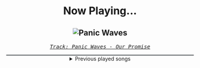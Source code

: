 <div align="center"> 
<h1>Now Playing...</h1>

![Panic Waves](https://i.scdn.co/image/ab67616d00001e02a6cfcc33c2802bb5ebd8a500)
--
_<samp><a href="https://open.spotify.com/track/2UE48m09FyDdc6Ot1sGKqS">Track: Panic Waves - Our Promise</a></samp>_

<div style="border: 1px #4B5054 solid"></div>
<details>
  <summary>
    Previous played songs
  </summary>
  <table>
    <thead>
      <tr>
        <th>
          Artist
        </th>
        <th>
          Song
        </th>
        <th>
          Link
        </th>
      </tr>
    </thead>
    <tbody>
      <tr><td>Our Promise</td><td>Panic Waves</td><td><a href="https://open.spotify.com/track/2UE48m09FyDdc6Ot1sGKqS">https://open.spotify.com/track/2UE48m09FyDdc6Ot1sGKqS</a></td></tr><tr><td>Of Mice & Men</td><td>Anchor</td><td><a href="https://open.spotify.com/track/0cmU8GRcNiJ15pZqrmg02Q">https://open.spotify.com/track/0cmU8GRcNiJ15pZqrmg02Q</a></td></tr><tr><td>The Plot In You</td><td>All That I Can Give</td><td><a href="https://open.spotify.com/track/2BvCKRAs9xnDzm8CFo0hi9">https://open.spotify.com/track/2BvCKRAs9xnDzm8CFo0hi9</a></td></tr><tr><td>Of Mice & Men</td><td>Castaway</td><td><a href="https://open.spotify.com/track/33oseVSdiC8Og5jByjwP5d">https://open.spotify.com/track/33oseVSdiC8Og5jByjwP5d</a></td></tr><tr><td>Imminence</td><td>The Black</td><td><a href="https://open.spotify.com/track/1J38bRogTqE47ufAts50fj">https://open.spotify.com/track/1J38bRogTqE47ufAts50fj</a></td></tr><tr><td>Imminence</td><td>Infectious</td><td><a href="https://open.spotify.com/track/7Aq4xs7pcJzKHczATqmiOY">https://open.spotify.com/track/7Aq4xs7pcJzKHczATqmiOY</a></td></tr><tr><td>The Plot In You</td><td>Spare Me</td><td><a href="https://open.spotify.com/track/04NfX1qK7HBIzejYQhj6qn">https://open.spotify.com/track/04NfX1qK7HBIzejYQhj6qn</a></td></tr><tr><td>A Day To Remember</td><td>Make It Make Sense</td><td><a href="https://open.spotify.com/track/28sv9hTNi7Cxv71zJ0qJA1">https://open.spotify.com/track/28sv9hTNi7Cxv71zJ0qJA1</a></td></tr><tr><td>LANDMVRKS</td><td>A Line in the Dust</td><td><a href="https://open.spotify.com/track/1WPijMCbMHyodBdwBQj12P">https://open.spotify.com/track/1WPijMCbMHyodBdwBQj12P</a></td></tr><tr><td>Bad Omens</td><td>CONCRETE JUNGLE</td><td><a href="https://open.spotify.com/track/6yCysJaY0lFqHnrHvaR4pF">https://open.spotify.com/track/6yCysJaY0lFqHnrHvaR4pF</a></td></tr><tr><td>Polaris</td><td>Martyr (Waves)</td><td><a href="https://open.spotify.com/track/4bB7Gj1dssw0MYDb7zj1Kg">https://open.spotify.com/track/4bB7Gj1dssw0MYDb7zj1Kg</a></td></tr><tr><td>Our Promise</td><td>Evoke</td><td><a href="https://open.spotify.com/track/7bUtuF3qbiDkjWbQOOsBvz">https://open.spotify.com/track/7bUtuF3qbiDkjWbQOOsBvz</a></td></tr><tr><td>Killswitch Engage</td><td>Forever Aligned</td><td><a href="https://open.spotify.com/track/4gyxHzYG21hYdT0UwSnw7U">https://open.spotify.com/track/4gyxHzYG21hYdT0UwSnw7U</a></td></tr><tr><td>Memphis May Fire</td><td>Chaotic</td><td><a href="https://open.spotify.com/track/3lBv8Vg3b9KXmjdd4nLift">https://open.spotify.com/track/3lBv8Vg3b9KXmjdd4nLift</a></td></tr><tr><td>The Plot In You</td><td>Enemy</td><td><a href="https://open.spotify.com/track/3D0MA3iSnhkVpt0P2o45vu">https://open.spotify.com/track/3D0MA3iSnhkVpt0P2o45vu</a></td></tr><tr><td>Spiritbox</td><td>The Void</td><td><a href="https://open.spotify.com/track/2exVVVKvdymCwOFdvmA2bq">https://open.spotify.com/track/2exVVVKvdymCwOFdvmA2bq</a></td></tr><tr><td>The Plot In You</td><td>Too Far Gone</td><td><a href="https://open.spotify.com/track/00Z2fJODQOFZHIO93mJBBV">https://open.spotify.com/track/00Z2fJODQOFZHIO93mJBBV</a></td></tr><tr><td>RichaadEB</td><td>Moon Lord</td><td><a href="https://open.spotify.com/track/7q7Cy8RCczfbOy1BiQDrAO">https://open.spotify.com/track/7q7Cy8RCczfbOy1BiQDrAO</a></td></tr><tr><td>RichaadEB</td><td>Moon Lord</td><td><a href="https://open.spotify.com/track/7q7Cy8RCczfbOy1BiQDrAO">https://open.spotify.com/track/7q7Cy8RCczfbOy1BiQDrAO</a></td></tr><tr><td>RichaadEB</td><td>Moon Lord</td><td><a href="https://open.spotify.com/track/7q7Cy8RCczfbOy1BiQDrAO">https://open.spotify.com/track/7q7Cy8RCczfbOy1BiQDrAO</a></td></tr>
    </tbody>
  </table>
</details>

</div>
